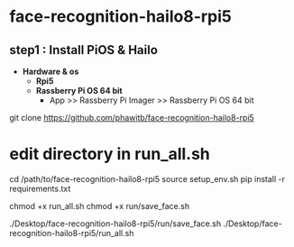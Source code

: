 # face-recognition-hailo8-rpi5
## step1 : Install PiOS & Hailo
- **Hardware & os**
    - **Rpi5**
    - **Rassberry Pi OS 64 bit**
        - App >> Rassberry Pi Imager >> Rassberry Pi OS 64 bit
          
git clone https://github.com/phawitb/face-recognition-hailo8-rpi5
# edit directory in run_all.sh
cd /path/to/face-recognition-hailo8-rpi5
source setup_env.sh
pip install -r requirements.txt

chmod +x run_all.sh
chmod +x run/save_face.sh


./Desktop/face-recognition-hailo8-rpi5/run/save_face.sh
./Desktop/face-recognition-hailo8-rpi5/run_all.sh
